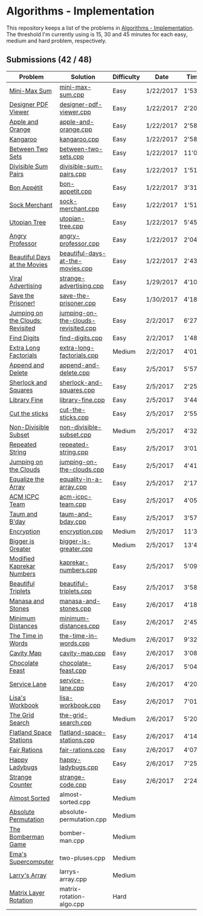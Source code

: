 # Algorithms - Implementation

This repository keeps a list of the problems in [Algorithms - Implementation](https://www.hackerrank.com/domains/algorithms/implementation). The threshold I'm currently using is 15, 30 and 45 minutes for each easy, medium and hard problem, respectively.

## Submissions (42 / 48)

|Problem|Solution|Difficulty|Date|Time|#Sub|Comment|
|---|---|---|---|---|---|---|
|[Mini-Max Sum](https://www.hackerrank.com/challenges/mini-max-sum)|[mini-max-sum.cpp](mini-max-sum.cpp)|Easy|1/22/2017|1'53"|1||
|[Designer PDF Viewer](https://www.hackerrank.com/challenges/designer-pdf-viewer)|[designer-pdf-viewer.cpp](designer-pdf-viewer.cpp)|Easy|1/22/2017|2'20"|1||
|[Apple and Orange](https://www.hackerrank.com/challenges/apple-and-orange)|[apple-and-orange.cpp](apple-and-orange.cpp)|Easy|1/22/2017|2'58"|1||
|[Kangaroo](https://www.hackerrank.com/challenges/kangaroo)|[kangaroo.cpp](kangaroo.cpp)|Easy|1/22/2017|2'58"|2||
|[Between Two Sets](https://www.hackerrank.com/challenges/between-two-sets)|[between-two-sets.cpp](between-two-sets.cpp)|Easy|1/22/2017|11'03"|5||
|[Divisible Sum Pairs](https://www.hackerrank.com/challenges/divisible-sum-pairs)|[divisible-sum-pairs.cpp](divisible-sum-pairs.cpp)|Easy|1/22/2017|1'51"|1||
|[Bon Appétit](https://www.hackerrank.com/challenges/bon-appetit)|[bon-appetit.cpp](bon-appetit.cpp)|Easy|1/22/2017|3'31"|1||
|[Sock Merchant](https://www.hackerrank.com/challenges/sock-merchant)|[sock-merchant.cpp](sock-merchant.cpp)|Easy|1/22/2017|1'51"|1||
|[Utopian Tree](https://www.hackerrank.com/challenges/utopian-tree)|[utopian-tree.cpp](utopian-tree.cpp)|Easy|1/22/2017|5'45"|1||
|[Angry Professor](https://www.hackerrank.com/challenges/angry-professor)|[angry-professor.cpp](angry-professor.cpp)|Easy|1/22/2017|2'04"|1||
|[Beautiful Days at the Movies](https://www.hackerrank.com/challenges/beautiful-days-at-the-movies)|[beautiful-days-at-the-movies.cpp](beautiful-days-at-the-movies.cpp)|Easy|1/22/2017|2'43"|1||
|[Viral Advertising](https://www.hackerrank.com/challenges/strange-advertising)|[strange-advertising.cpp](strange-advertising.cpp)|Easy|1/29/2017|4'10"|1||
|[Save the Prisoner!](https://www.hackerrank.com/challenges/save-the-prisoner)|[save-the-prisoner.cpp](save-the-prisoner.cpp)|Easy|1/30/2017|4'18"|1||
|[Jumping on the Clouds: Revisited](https://www.hackerrank.com/challenges/jumping-on-the-clouds-revisited)|[jumping-on-the-clouds-revisited.cpp](jumping-on-the-clouds-revisited.cpp)|Easy|2/2/2017|6'27"|1||
|[Find Digits](https://www.hackerrank.com/challenges/find-digits)|[find-digits.cpp](find-digits.cpp)|Easy|2/2/2017|1'48"|1||
|[Extra Long Factorials](https://www.hackerrank.com/challenges/extra-long-factorials)|[extra-long-factorials.cpp](extra-long-factorials.cpp)|Medium|2/2/2017|4'01"|1||
|[Append and Delete](https://www.hackerrank.com/challenges/append-and-delete)|[append-and-delete.cpp](append-and-delete.cpp)|Easy|2/5/2017|5'57"|2||
|[Sherlock and Squares](https://www.hackerrank.com/challenges/sherlock-and-squares)|[sherlock-and-squares.cpp](sherlock-and-squares.cpp)|Easy|2/5/2017|2'25"|1||
|[Library Fine](https://www.hackerrank.com/challenges/library-fine)|[library-fine.cpp](library-fine.cpp)|Easy|2/5/2017|3'44"|2||
|[Cut the sticks](https://www.hackerrank.com/challenges/cut-the-sticks)|[cut-the-sticks.cpp](cut-the-sticks.cpp)|Easy|2/5/2017|2'55"|1||
|[Non-Divisible Subset](https://www.hackerrank.com/challenges/non-divisible-subset)|[non-divisible-subset.cpp](non-divisible-subset.cpp)|Medium|2/5/2017|4'32"|1||
|[Repeated String](https://www.hackerrank.com/challenges/repeated-string)|[repeated-string.cpp](repeated-string.cpp)|Easy|2/5/2017|3'01"|1||
|[Jumping on the Clouds](https://www.hackerrank.com/challenges/jumping-on-the-clouds)|[jumping-on-the-clouds.cpp](jumping-on-the-clouds.cpp)|Easy|2/5/2017|4'41"|1||
|[Equalize the Array](https://www.hackerrank.com/challenges/equality-in-a-array)|[equality-in-a-array.cpp](equality-in-a-array.cpp)|Easy|2/5/2017|2'17"|1||
|[ACM ICPC Team](https://www.hackerrank.com/challenges/acm-icpc-team)|[acm-icpc-team.cpp](acm-icpc-team.cpp)|Easy|2/5/2017|4'05"|1||
|[Taum and B'day](https://www.hackerrank.com/challenges/taum-and-bday)|[taum-and-bday.cpp](taum-and-bday.cpp)|Easy|2/5/2017|3'57"|1||
|[Encryption](https://www.hackerrank.com/challenges/encryption)|[encryption.cpp](encryption.cpp)|Medium|2/5/2017|11'30"|1||
|[Bigger is Greater](https://www.hackerrank.com/challenges/bigger-is-greater)|[bigger-is-greater.cpp](bigger-is-greater.cpp)|Medium|2/5/2017|13'49"|1||
|[Modified Kaprekar Numbers](https://www.hackerrank.com/challenges/kaprekar-numbers)|[kaprekar-numbers.cpp](kaprekar-numbers.cpp)|Easy|2/5/2017|5'09"|1||
|[Beautiful Triplets](https://www.hackerrank.com/challenges/beautiful-triplets)|[beautiful-triplets.cpp](beautiful-triplets.cpp)|Easy|2/5/2017|3'58"|2||
|[Manasa and Stones](https://www.hackerrank.com/challenges/manasa-and-stones)|[manasa-and-stones.cpp](manasa-and-stones.cpp)|Easy|2/6/2017|4'18"|3||
|[Minimum Distances](https://www.hackerrank.com/challenges/minimum-distances)|[minimum-distances.cpp](minimum-distances.cpp)|Easy|2/6/2017|2'45"|1||
|[The Time in Words](https://www.hackerrank.com/challenges/the-time-in-words)|[the-time-in-words.cpp](the-time-in-words.cpp)|Medium|2/6/2017|9'32"|2||
|[Cavity Map](https://www.hackerrank.com/challenges/cavity-map)|[cavity-map.cpp](cavity-map.cpp)|Easy|2/6/2017|3'08"|1||
|[Chocolate Feast](https://www.hackerrank.com/challenges/chocolate-feast)|[chocolate-feast.cpp](chocolate-feast.cpp)|Easy|2/6/2017|5'04"|1||
|[Service Lane](https://www.hackerrank.com/challenges/service-lane)|[service-lane.cpp](service-lane.cpp)|Easy|2/6/2017|4'20"|1||
|[Lisa's Workbook](https://www.hackerrank.com/challenges/lisa-workbook)|[lisa-workbook.cpp](lisa-workbook.cpp)|Easy|2/6/2017|7'01"|1||
|[The Grid Search](https://www.hackerrank.com/challenges/the-grid-search)|[the-grid-search.cpp](the-grid-search.cpp)|Medium|2/6/2017|5'20"|1||
|[Flatland Space Stations](https://www.hackerrank.com/challenges/flatland-space-stations)|[flatland-space-stations.cpp](flatland-space-stations.cpp)|Easy|2/6/2017|4'14"|1||
|[Fair Rations](https://www.hackerrank.com/challenges/fair-rations)|[fair-rations.cpp](fair-rations.cpp)|Easy|2/6/2017|4'07"|1||
|[Happy Ladybugs](https://www.hackerrank.com/challenges/happy-ladybugs)|[happy-ladybugs.cpp](happy-ladybugs.cpp)|Easy|2/6/2017|7'25"|2||
|[Strange Counter](https://www.hackerrank.com/challenges/strange-code)|[strange-code.cpp](strange-code.cpp)|Easy|2/6/2017|2'24"|1||
|[Almost Sorted](https://www.hackerrank.com/challenges/almost-sorted)|almost-sorted.cpp|Medium|||||
|[Absolute Permutation](https://www.hackerrank.com/challenges/absolute-permutation)|absolute-permutation.cpp|Medium|||||
|[The Bomberman Game](https://www.hackerrank.com/challenges/bomber-man)|bomber-man.cpp|Medium|||||
|[Ema's Supercomputer](https://www.hackerrank.com/challenges/two-pluses)|two-pluses.cpp|Medium|||||
|[Larry's Array](https://www.hackerrank.com/challenges/larrys-array)|larrys-array.cpp|Medium|||||
|[Matrix Layer Rotation](https://www.hackerrank.com/challenges/matrix-rotation-algo)|matrix-rotation-algo.cpp|Hard|||||